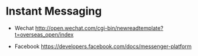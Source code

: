 # Instant Messaging

* Wechat
http://open.wechat.com/cgi-bin/newreadtemplate?t=overseas_open/index

* Facebook
https://developers.facebook.com/docs/messenger-platform